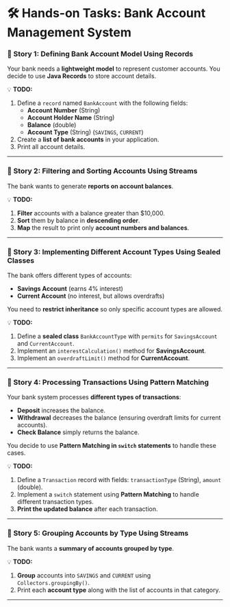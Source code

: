 # **🛠️ Hands-on Tasks: Bank Account Management System**


### **📖 Story 1: Defining Bank Account Model Using Records**
Your bank needs a **lightweight model** to represent customer accounts. You decide to use **Java Records** to store account details.

💡 **TODO:**
1. Define a `record` named `BankAccount` with the following fields:
    - **Account Number** (String)
    - **Account Holder Name** (String)
    - **Balance** (double)
    - **Account Type** (String) (`SAVINGS`, `CURRENT`)
2. Create a **list of bank accounts** in your application.
3. Print all account details.

---

### **📖 Story 2: Filtering and Sorting Accounts Using Streams**
The bank wants to generate **reports on account balances**.

💡 **TODO:**
1. **Filter** accounts with a balance greater than $10,000.
2. **Sort** them by balance in **descending order**.
3. **Map** the result to print only **account numbers and balances**.

---

### **📖 Story 3: Implementing Different Account Types Using Sealed Classes**
The bank offers different types of accounts:
- **Savings Account** (earns 4% interest)
- **Current Account** (no interest, but allows overdrafts)

You need to **restrict inheritance** so only specific account types are allowed.

💡 **TODO:**
1. Define a **sealed class** `BankAccountType` with `permits` for `SavingsAccount` and `CurrentAccount`.
2. Implement an `interestCalculation()` method for **SavingsAccount**.
3. Implement an `overdraftLimit()` method for **CurrentAccount**.

---

### **📖 Story 4: Processing Transactions Using Pattern Matching**
Your bank system processes **different types of transactions**:
- **Deposit** increases the balance.
- **Withdrawal** decreases the balance (ensuring overdraft limits for current accounts).
- **Check Balance** simply returns the balance.

You decide to use **Pattern Matching in `switch` statements** to handle these cases.

💡 **TODO:**
1. Define a `Transaction` record with fields: `transactionType` (String), `amount` (double).
2. Implement a `switch` statement using **Pattern Matching** to handle different transaction types.
3. **Print the updated balance** after each transaction.

---

### **📖 Story 5: Grouping Accounts by Type Using Streams**
The bank wants a **summary of accounts grouped by type**.

💡 **TODO:**
1. **Group** accounts into `SAVINGS` and `CURRENT` using `Collectors.groupingBy()`.
2. Print each **account type** along with the list of accounts in that category.

---

